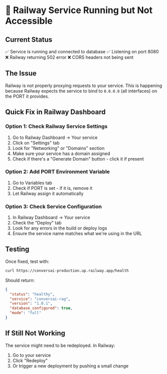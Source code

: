 # 🚨 Railway Service Running but Not Accessible

## Current Status
✅ Service is running and connected to database
✅ Listening on port 8080
❌ Railway returning 502 error
❌ CORS headers not being sent

## The Issue
Railway is not properly proxying requests to your service. This is happening because Railway expects the service to bind to `0.0.0.0` (all interfaces) on the PORT it provides.

## Quick Fix in Railway Dashboard

### Option 1: Check Railway Service Settings
1. Go to Railway Dashboard → Your service
2. Click on "Settings" tab
3. Look for "Networking" or "Domains" section
4. Make sure your service has a domain assigned
5. Check if there's a "Generate Domain" button - click it if present

### Option 2: Add PORT Environment Variable
1. Go to Variables tab
2. Check if PORT is set - if it is, remove it
3. Let Railway assign it automatically

### Option 3: Check Service Configuration
1. In Railway Dashboard → Your service
2. Check the "Deploy" tab
3. Look for any errors in the build or deploy logs
4. Ensure the service name matches what we're using in the URL

## Testing
Once fixed, test with:
```bash
curl https://conversai-production.up.railway.app/health
```

Should return:
```json
{
  "status": "healthy",
  "service": "conversai-rag",
  "version": "1.0.1",
  "database_configured": true,
  "mode": "full"
}
```

## If Still Not Working
The service might need to be redeployed. In Railway:
1. Go to your service
2. Click "Redeploy" 
3. Or trigger a new deployment by pushing a small change